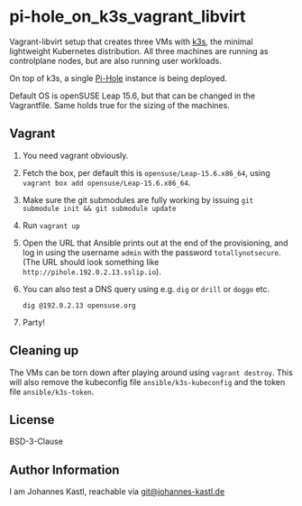 # pi-hole_on_k3s_vagrant_libvirt

Vagrant-libvirt setup that creates three VMs with [k3s](https://k3s.io/), the
minimal lightweight Kubernetes distribution. All three machines are running as
controlplane nodes, but are also running user workloads.

On top of k3s, a single [Pi-Hole](https://pi-hole.net/) instance is being
deployed.

Default OS is openSUSE Leap 15.6, but that can be changed in the Vagrantfile.
Same holds true for the sizing of the machines.

## Vagrant

1. You need vagrant obviously.
1. Fetch the box, per default this is `opensuse/Leap-15.6.x86_64`, using
   `vagrant box add opensuse/Leap-15.6.x86_64`.
1. Make sure the git submodules are fully working by issuing `git submodule init
   && git submodule update`
1. Run `vagrant up`
1. Open the URL that Ansible prints out at the end of the provisioning, and log
   in using the username `admin` with the password `totallynotsecure`.
   (The URL should look something like `http://pihole.192.0.2.13.sslip.io`).
1. You can also test a DNS query using e.g. `dig` or `drill` or `doggo` etc.

   ```
   dig @192.0.2.13 opensuse.org
   ```

1. Party!

## Cleaning up

The VMs can be torn down after playing around using `vagrant destroy`. This will
also remove the kubeconfig file `ansible/k3s-kubeconfig` and the token file
`ansible/k3s-token`.

## License

BSD-3-Clause

## Author Information

I am Johannes Kastl, reachable via git@johannes-kastl.de
